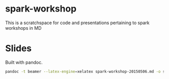 # spark-workshop
This is a scratchspace for code and presentations pertaining to spark workshops in MD

# Slides

Built with pandoc.

```bash
pandoc -t beamer --latex-engine=xelatex spark-workshop-20150506.md -o spark-workshop-20150506.pdf

```
